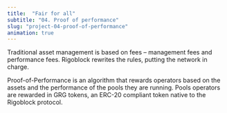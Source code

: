 ```yaml
---
title:  "Fair for all"
subtitle: "04. Proof of performance"
slug: "project-04-proof-of-performance"
animation: true
---
```


Traditional asset management is based on fees – management fees and performance fees.
Rigoblock rewrites the rules, putting the network in charge.

Proof-of-Performance is an algorithm that rewards operators based on the assets and the performance of the pools they are running. Pools operators are rewarded in GRG tokens, an ERC-20 compliant token native to the Rigoblock protocol.

